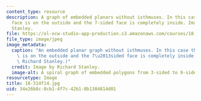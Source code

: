 ```yaml
---
content_type: resource
description: A graph of embedded planars without isthmuses. In this case the 9-sided
  face is on the outside and the 7-sided face is completely inside. Image by Richard
  Stanley.
file: https://ol-ocw-studio-app-production.s3.amazonaws.com/courses/18-314-combinatorial-analysis-fall-2014/34e26b8c8cb14f7c42b18b1384814d01_18-314f14.jpg
file_type: image/jpeg
image_metadata:
  caption: "An embedded planar graph without isthmuses. In this case the 9-sided face\
    \ is on the outside and the 7\u2013sided face is completely inside. (Image by\
    \ Richard Stanley.)"
  credit: Image by Richard Stanley.
  image-alt: A spiral graph of embedded polygons from 3-sided to 9-sided.
resourcetype: Image
title: 18-314f14.jpg
uid: 34e26b8c-8cb1-4f7c-42b1-8b1384814d01
---
```

